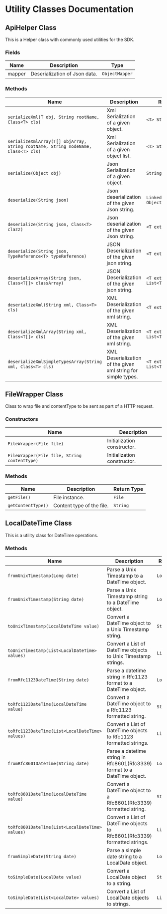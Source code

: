 
# Utility Classes Documentation

## ApiHelper Class

This is a Helper class with commonly used utilities for the SDK.

### Fields

| Name | Description | Type |
|  --- | --- | --- |
| mapper | Deserialization of Json data. | `ObjectMapper` |

### Methods

| Name | Description | Return Type |
|  --- | --- | --- |
| `serializeXml(T obj, String rootName, Class<T> cls)` | Xml Serialization of a given object. | `<T> String` |
| `serializeXmlArray(T[] objArray, String rootName, String nodeName, Class<T> cls)` | Xml Serialization of a given object list. | `<T> String` |
| `serialize(Object obj)` | Json Serialization of a given object. | `String` |
| `deserialize(String json)` | Json deserialization of the given Json string. | `LinkedHashMap<String, Object>` |
| `deserialize(String json, Class<T> clazz)` | Json deserialization of the given Json string. | `<T extends Object> T` |
| `deserialize(String json, TypeReference<T> typeReference)` | JSON Deserialization of the given json string. | `<T extends Object> T` |
| `deserializeArray(String json, Class<T[]> classArray)` | JSON Deserialization of the given json string. | `<T extends Object> List<T>` |
| `deserializeXml(String xml, Class<T> cls)` | XML Deserialization of the given xml string. | `<T extends Object> T` |
| `deserializeXmlArray(String xml, Class<T[]> cls)` | XML Deserialization of the given xml string. | `<T extends Object> List<T>` |
| `deserializeXmlSimpleTypesArray(String xml, Class<T> cls)` | XML Deserialization of the given xml string for simple types. | `<T extends Object> List<T>` |

## FileWrapper Class

Class to wrap file and contentType to be sent as part of a HTTP request.

### Constructors

| Name | Description |
|  --- | --- |
| `FileWrapper(File file)` | Initialization constructor. |
| `FileWrapper(File file, String contentType)` | Initialization constructor. |

### Methods

| Name | Description | Return Type |
|  --- | --- | --- |
| `getFile()` | File instance. | `File` |
| `getContentType()` | Content type of the file. | `String` |

## LocalDateTime Class

This is a utility class for DateTime operations.

### Methods

| Name | Description | Return Type |
|  --- | --- | --- |
| `fromUnixTimestamp(Long date)` | Parse a Unix Timestamp to a DateTime object. | `LocalDateTime` |
| `fromUnixTimestamp(String date)` | Parse a Unix Timestamp string to a DateTime object. | `LocalDateTime` |
| `toUnixTimestamp(LocalDateTime value)` | Convert a DateTime object to a Unix Timestamp string. | `String` |
| `toUnixTimestamp(List<LocalDateTime> values)` | Convert a List of DateTime objects to Unix Timestamp strings. | `List<String>` |
| `fromRfc1123DateTime(String date)` | Parse a datetime string in Rfc1123 format to a DateTime object. | `LocalDateTime` |
| `toRfc1123DateTime(LocalDateTime value)` | Convert a DateTime object to a Rfc1123 formatted string. | `String` |
| `toRfc1123DateTime(List<LocalDateTime> values)` | Convert a List of DateTime objects to Rfc1123 formatted strings. | `List<String>` |
| `fromRfc8601DateTime(String date)` | Parse a datetime string in Rfc8601(Rfc3339) format to a DateTime object. | `LocalDateTime` |
| `toRfc8601DateTime(LocalDateTime value)` | Convert a DateTime object to a Rfc8601(Rfc3339) formatted string. | `String` |
| `toRfc8601DateTime(List<LocalDateTime> values)` | Convert a List of DateTime objects to Rfc8601(Rfc3339) formatted strings. | `List<String>` |
| `fromSimpleDate(String date)` | Parse a simple date string to a LocalDate object. | `LocalDate` |
| `toSimpleDate(LocalDate value)` | Convert a LocalDate object to a string. | `String` |
| `toSimpleDate(List<LocalDate> values)` | Convert a List of LocalDate objects to strings. | `List<String>` |

